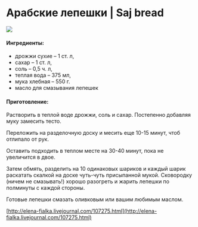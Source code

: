 # Арабские лепешки \| Saj bread

![](https://s-media-cache-ak0.pinimg.com/564x/06/3f/53/063f5386199f7ab3aa536066a83f99fc.jpg)

#### Ингредиенты:

* дрожжи сухие – 1 ст. л,
* сахар – 1 ст. л,
* соль – 0,5 ч. л,
* теплая вода – 375 мл,
* мука хлебная – 550 г.
* масло для смазывания лепешек

#### Приготовление:

Растворить в теплой воде дрожжи, соль и сахар. Постепенно добавляя муку замесить тесто.

Переложить на разделочную доску и месить еще 10-15 минут, чтоб отлипало от рук.

Оставить подходить в теплом месте на 30-40 минут, пока не увеличится в двое.

Затем обмять, разделить на 10 одинаковых шариков и каждый шарик раскатать скалкой на доске чуть-чуть присыпанной мукой. Сковородку \(ничем не смазывать!\) хорошо разогреть и жарить лепешки по полминуты с каждой стороны.

Готовые лепешки смазать оливковым или вашим любимым маслом.

[http://elena-fialka.livejournal.com/107275.html](http://elena-fialka.livejournal.com/107275.html)

